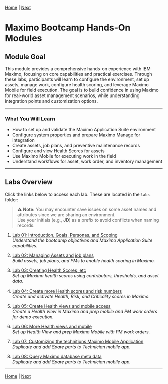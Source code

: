 [Home](../README.md) |  [Next](../labs/01_introduction_goals_personas_scoping.md)    

# **Maximo Bootcamp Hands-On Modules**

## **Module Goal**
This module provides a comprehensive hands-on experience with IBM Maximo, focusing on core capabilities and practical exercises. Through these labs, participants will learn to configure the environment, set up assets, manage work, configure health scoring, and leverage Maximo Mobile for field execution. The goal is to build confidence in using Maximo for real-world asset management scenarios, while understanding integration points and customization options.

---

### **What You Will Learn**
- How to set up and validate the Maximo Application Suite environment  
- Configure system properties and prepare Maximo Manage for integration  
- Create assets, job plans, and preventive maintenance records  
- Configure and view Health Scores for assets  
- Use Maximo Mobile for executing work in the field  
- Understand workflows for asset, work order, and inventory management  

---

## **Labs Overview**
Click the links below to access each lab. These are located in the `labs` folder:
> **⚠️ Note:** You may encounter save issues on some asset names and attributes since we are sharing an environment.  
> Use your initials (e.g., **JD**) as a prefix to avoid conflicts when naming records.

1. [Lab 01: Introduction, Goals, Personas, and Scoping](../labs/01_introduction_goals_personas_scoping.md)  
   *Understand the bootcamp objectives and Maximo Application Suite capabilities.*  

2. [Lab 02: Managing Assets and job plans](../labs/02_managing_assets_job_plans.md)  
   *Build assets, job plans, and PMs to enable health scoring in Maximo.*  

3. [Lab 03: Creating Health Scores, etc](../labs/03_creating_health_scores.md)  
   *Set up Maximo health scores using contributors, thresholds, and asset data.*  

4. [Lab 04: Create more Health scores and risk numbers](../labs/04_creating_more_health_scores_and_risk_numbers.md)  
   *Create and activate Health, Risk, and Criticality scores in Maximo.*  

5. [Lab 05: Create Health views and mobile access](../labs/05_creating_health_views_and_mobile_access.md)  
   *Create a Health View in Maximo and prep mobile and PM work orders for demo execution.*  

6. [Lab 06: More Health views and mobile](../labs/06_more_health_views_and_mobile.md)  
   *Set up Health View and prep Maximo Mobile with PM work orders.*

7. [Lab 07: Customizing the technitions Maximo Mobile Application](../labs/maximo_mobile_spare_parts_toggle_lab.md)   
   *Duplicate and add Spare parts to Technician mobile app.*

8. [Lab 08: Query Maximo database meta data](../labs/08_maximo_database_queries.md)   
   *Duplicate and add Spare parts to Technician mobile app.*

---
[Home](../README.md) |  [Next](../labs/01_introduction_goals_personas_scoping.md)

